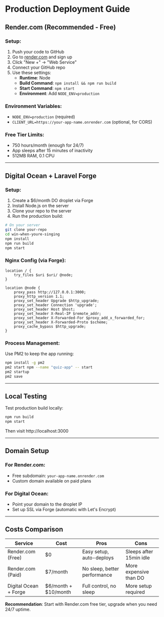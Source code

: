 # Production Deployment Guide

## Render.com (Recommended - Free)

### Setup:

1. Push your code to GitHub
2. Go to [render.com](https://render.com) and sign up
3. Click "New +" → "Web Service"
4. Connect your GitHub repo
5. Use these settings:
   - **Runtime**: Node
   - **Build Command**: `npm install && npm run build`
   - **Start Command**: `npm start`
   - **Environment**: Add `NODE_ENV=production`

### Environment Variables:

- `NODE_ENV=production` (required)
- `CLIENT_URL=https://your-app-name.onrender.com` (optional, for CORS)

### Free Tier Limits:

- 750 hours/month (enough for 24/7)
- App sleeps after 15 minutes of inactivity
- 512MB RAM, 0.1 CPU

---

## Digital Ocean + Laravel Forge

### Setup:

1. Create a $6/month DO droplet via Forge
2. Install Node.js on the server
3. Clone your repo to the server
4. Run the production build:

```bash
# On your server
git clone your-repo
cd win-when-youre-singing
npm install
npm run build
npm start
```

### Nginx Config (via Forge):

```nginx
location / {
    try_files $uri $uri/ @node;
}

location @node {
    proxy_pass http://127.0.0.1:3000;
    proxy_http_version 1.1;
    proxy_set_header Upgrade $http_upgrade;
    proxy_set_header Connection 'upgrade';
    proxy_set_header Host $host;
    proxy_set_header X-Real-IP $remote_addr;
    proxy_set_header X-Forwarded-For $proxy_add_x_forwarded_for;
    proxy_set_header X-Forwarded-Proto $scheme;
    proxy_cache_bypass $http_upgrade;
}
```

### Process Management:

Use PM2 to keep the app running:

```bash
npm install -g pm2
pm2 start npm --name "quiz-app" -- start
pm2 startup
pm2 save
```

---

## Local Testing

Test production build locally:

```bash
npm run build
npm start
```

Then visit http://localhost:3000

---

## Domain Setup

### For Render.com:

- Free subdomain: `your-app-name.onrender.com`
- Custom domain available on paid plans

### For Digital Ocean:

- Point your domain to the droplet IP
- Set up SSL via Forge (automatic with Let's Encrypt)

---

## Costs Comparison

| Service               | Cost                 | Pros                         | Cons                    |
| --------------------- | -------------------- | ---------------------------- | ----------------------- |
| Render.com (Free)     | $0                   | Easy setup, auto-deploys     | Sleeps after 15min idle |
| Render.com (Paid)     | $7/month             | No sleep, better performance | More expensive than DO  |
| Digital Ocean + Forge | $6/month + $10/month | Full control, no sleep       | More setup required     |

**Recommendation**: Start with Render.com free tier, upgrade when you need 24/7 uptime.
